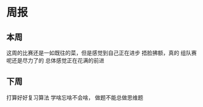 # 周报 
## 本周
这周的比赛还是一如既往的菜，但是感觉到自己正在进步
捂脸拂额，真的
组队赛呢还是尽力了的
总体感觉正在花满的前进
## 下周
打算好好复习算法
学啥忘啥不会啥，
做题不能总做思维题
